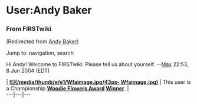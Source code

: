 # User:Andy Baker

### From FIRSTwiki

(Redirected from [Andy Baker](/index.php?title=Andy_Baker&redirect=no "Andy
Baker" ))

Jump to: navigation, search

Hi Andy! Welcome to FIRSTwiki. Please tell us about yourself.
--[Max](User:Max "User:Max" ) 22:53, 8 Jun 2004 (EDT)

  

  

|  **[![](/media/thumb/e/e1/Wfaimage.jpg/43px-
Wfaimage.jpg)](Image:Wfaimage.jpg "" )** | This user is a
Championship **[Woodie Flowers Award](Woodie_Flowers_Award "Woodie
Flowers Award" ) [Winner](Category:Woodie_Flowers_Award_recipients
"Category:Woodie Flowers Award recipients" )**. |  
---|---|---  
  
